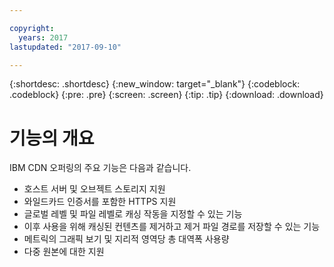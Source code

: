 ```yaml
---

copyright:
  years: 2017
lastupdated: "2017-09-10"

---
```


{:shortdesc: .shortdesc}
{:new_window: target="_blank"}
{:codeblock: .codeblock}
{:pre: .pre}
{:screen: .screen}
{:tip: .tip}
{:download: .download}

# 기능의 개요

IBM CDN 오퍼링의 주요 기능은 다음과 같습니다. 
* 호스트 서버 및 오브젝트 스토리지 지원 
* 와일드카드 인증서를 포함한 HTTPS 지원
* 글로벌 레벨 및 파일 레벨로 캐싱 작동을 지정할 수 있는 기능
* 이후 사용을 위해 캐싱된 컨텐츠를 제거하고 제거 파일 경로를 저장할 수 있는 기능
* 메트릭의 그래픽 보기 및 지리적 영역당 총 대역폭 사용량
* 다중 원본에 대한 지원
